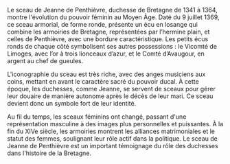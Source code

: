 Le sceau de Jeanne de Penthièvre, duchesse de Bretagne de 1341 à 1364, montre l'évolution du pouvoir féminin au Moyen Âge. Daté du 9 juillet 1369, ce sceau armorial, de forme ronde, présente un écu en losange qui combine les armoiries de Bretagne, représentées par l’hermine plain, et celles de Penthièvre, avec une bordure caractéristique. Les petits écus ronds de chaque côté symbolisent ses autres possessions : le Vicomté de Limoges, avec l’or à trois lionceaux d’azur, et le Comté d’Avaugour, en argent au chef de gueules.

L'iconographie du sceau est très riche, avec des anges musiciens aux coins, mettant en avant le caractère sacré du pouvoir ducal. À cette époque, les duchesses, comme Jeanne, se servent de sceaux pour gérer leur douaire de manière autonome après le décès de leur mari. Ce sceau devient donc un symbole fort de leur identité.

Au fil du temps, les sceaux féminins ont changé, passant d'une représentation masculine à des images plus personnelles et puissantes. À la fin du XIVe siècle, les armoiries montrent les alliances matrimoniales et le statut des femmes, soulignant leur rôle actif dans la politique. Le sceau de Jeanne de Penthièvre est un important témoignage du rôle des duchesses dans l'histoire de la Bretagne.
